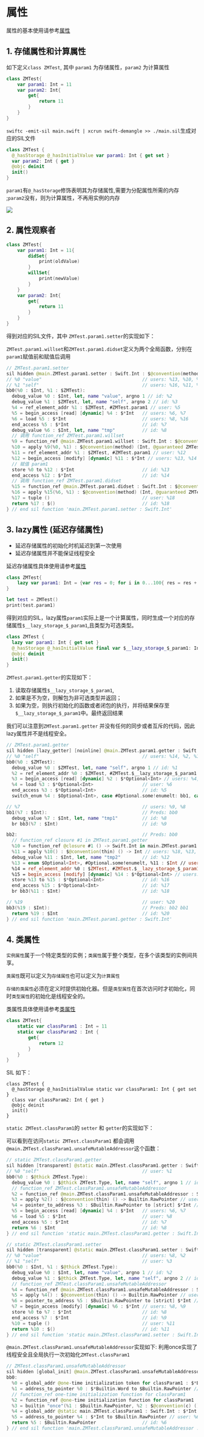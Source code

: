 # 属性

属性的基本使用请参考[属性](../../开发语言学习/Swift/9.%20类和结构体/2.%20属性)

## 1. 存储属性和计算属性

如下定义`class ZMTest`, 其中 `param1` 为存储属性，`param2` 为计算属性
```swift
class ZMTest{
    var param1: Int = 11
    var param2: Int{
        get{
            return 11
        }
    }
}
```

`swiftc -emit-sil main.swift | xcrun swift-demangle >> ./main.sil`生成对应的SIL文件

```swift
class ZMTest {
  @_hasStorage @_hasInitialValue var param1: Int { get set }
  var param2: Int { get }
  @objc deinit
  init()
}
```

`param1`有`@_hasStorage`修饰表明其为存储属性,需要为分配属性所需的内存 ;`param2`没有，则为计算属性，不再用实例的内存

![](https://github.com/existorlive/existorlivepic/raw/master/%E6%88%AA%E5%B1%8F2021-08-04%20%E4%B8%8A%E5%8D%884.58.47.png)


## 2. 属性观察者

```swift
class ZMTest{
    var param1: Int = 11{
        didSet{
            print(oldValue)
        }
        willSet{
            print(newValue)
        }
    }
    var param2: Int{
        get{
            return 11
        }
    }
}
```

得到对应的SIL文件，其中 `ZMTest.param1.setter`的实现如下：

`ZMTest.param1.willset`和`ZMTest.param1.didset`定义为两个全局函数，分别在`param1`赋值前和赋值后调用

```swift
// ZMTest.param1.setter
sil hidden @main.ZMTest.param1.setter : Swift.Int : $@convention(method) (Int, @guaranteed ZMTest) -> () {
// %0 "value"                                     // users: %13, %10, %2
// %1 "self"                                      // users: %16, %11, %10, %4, %3
bb0(%0 : $Int, %1 : $ZMTest):
  debug_value %0 : $Int, let, name "value", argno 1 // id: %2
  debug_value %1 : $ZMTest, let, name "self", argno 2 // id: %3
  %4 = ref_element_addr %1 : $ZMTest, #ZMTest.param1 // user: %5
  %5 = begin_access [read] [dynamic] %4 : $*Int   // users: %6, %7
  %6 = load %5 : $*Int                            // users: %8, %16
  end_access %5 : $*Int                           // id: %7
  debug_value %6 : $Int, let, name "tmp"          // id: %8
  // 调用 function_ref ZMTest.param1.willset 
  %9 = function_ref @main.ZMTest.param1.willset : Swift.Int : $@convention(method) (Int, @guaranteed ZMTest) -> () // user: %10
  %10 = apply %9(%0, %1) : $@convention(method) (Int, @guaranteed ZMTest) -> ()
  %11 = ref_element_addr %1 : $ZMTest, #ZMTest.param1 // user: %12
  %12 = begin_access [modify] [dynamic] %11 : $*Int // users: %13, %14
  // 赋值 param1
  store %0 to %12 : $*Int                         // id: %13
  end_access %12 : $*Int                          // id: %14
  // 调用 function_ref ZMTest.param1.didset
  %15 = function_ref @main.ZMTest.param1.didset : Swift.Int : $@convention(method) (Int, @guaranteed ZMTest) -> () // user: %16
  %16 = apply %15(%6, %1) : $@convention(method) (Int, @guaranteed ZMTest) -> ()
  %17 = tuple ()                                  // user: %18
  return %17 : $()                                // id: %18
} // end sil function 'main.ZMTest.param1.setter : Swift.Int'
```

## 3. lazy属性 (延迟存储属性)

- 延迟存储属性的初始化时机延迟到第一次使用
- 延迟存储属性并不能保证线程安全

延迟存储属性具体使用请参考[属性](../../开发语言学习/Swift/9.%20类和结构体/2.%20属性/2.1%20属性.md)


```swift
class ZMTest{
    lazy var param1: Int = {var res = 0; for i in 0...100{ res = res + 1 }; return res}()
}

let test = ZMTest()
print(test.param1)
```
得到对应的SIL，lazy属性`param1`实际上是一个计算属性，同时生成一个对应的存储属性`$__lazy_storage_$_param1`,且类型为可选类型。

```swift 
class ZMTest {
  lazy var param1: Int { get set }
  @_hasStorage @_hasInitialValue final var $__lazy_storage_$_param1: Int? { get set }
  @objc deinit
  init()
}
```

`ZMTest.param1.getter`的实现如下：

1. 读取存储属性`$__lazy_storage_$_param1`, 
2. 如果是不为空，则解包为非可选类型并返回；
3. 如果为空，则执行初始化的函数或者闭包的执行，并将结果保存至`$__lazy_storage_$_param1`中。最终返回结果

我们可以注意到`ZMTest.param1.getter` 并没有任何的同步或者互斥的代码，因此lazy属性并不是线程安全。

```swift
// ZMTest.param1.getter
sil hidden [lazy_getter] [noinline] @main.ZMTest.param1.getter : Swift.Int : $@convention(method) (@guaranteed ZMTest) -> Int {
// %0 "self"                                      // users: %14, %2, %1
bb0(%0 : $ZMTest):
  debug_value %0 : $ZMTest, let, name "self", argno 1 // id: %1
  %2 = ref_element_addr %0 : $ZMTest, #ZMTest.$__lazy_storage_$_param1 // user: %3
  %3 = begin_access [read] [dynamic] %2 : $*Optional<Int> // users: %4, %5
  %4 = load %3 : $*Optional<Int>                  // user: %6
  end_access %3 : $*Optional<Int>                 // id: %5
  switch_enum %4 : $Optional<Int>, case #Optional.some!enumelt: bb1, case #Optional.none!enumelt: bb2 // id: %6

// %7                                             // users: %9, %8
bb1(%7 : $Int):                                   // Preds: bb0
  debug_value %7 : $Int, let, name "tmp1"         // id: %8
  br bb3(%7 : $Int)                               // id: %9

bb2:                                              // Preds: bb0
  // function_ref closure #1 in ZMTest.param1.getter
  %10 = function_ref @closure #1 () -> Swift.Int in main.ZMTest.param1.getter : Swift.Int : $@convention(thin) () -> Int // user: %11
  %11 = apply %10() : $@convention(thin) () -> Int // users: %18, %13, %12
  debug_value %11 : $Int, let, name "tmp2"        // id: %12
  %13 = enum $Optional<Int>, #Optional.some!enumelt, %11 : $Int // user: %16
  %14 = ref_element_addr %0 : $ZMTest, #ZMTest.$__lazy_storage_$_param1 // user: %15
  %15 = begin_access [modify] [dynamic] %14 : $*Optional<Int> // users: %16, %17
  store %13 to %15 : $*Optional<Int>              // id: %16
  end_access %15 : $*Optional<Int>                // id: %17
  br bb3(%11 : $Int)                              // id: %18

// %19                                            // user: %20
bb3(%19 : $Int):                                  // Preds: bb2 bb1
  return %19 : $Int                               // id: %20
} // end sil function 'main.ZMTest.param1.getter : Swift.Int'
```

## 4. 类属性

`实例属性`属于一个特定类型的实例；`类属性`属于整个类型，在多个该类型的实例间共享。


`类属性`既可以定义为`存储属性`也可以定义为`计算属性`

`存储的类属性`必须在定义时提供初始化器。但是`类型属性`在首次访问时才初始化，同时`类型属性`的初始化是线程安全的。

类属性具体使用请参考[类属性](../../开发语言学习/Swift/9.%20类和结构体/2.%20属性/2.5%20类属性.md)

```swift
class ZMTest{
    static var classParam1 : Int = 11
    static var classParam2 : Int {
        get{
            return 12
        }
    }
}
```

SIL 如下：

```
class ZMTest {
  @_hasStorage @_hasInitialValue static var classParam1: Int { get set }
  class var classParam2: Int { get }
  @objc deinit
  init()
}
```

`static ZMTest.classParam1`的 `setter` 和 `getter`的实现如下：

可以看到在访问`static ZMTest.classParam1` 都会调用 `@main.ZMTest.classParam1.unsafeMutableAddressor`这个函数：

```swift
// static ZMTest.classParam1.getter
sil hidden [transparent] @static main.ZMTest.classParam1.getter : Swift.Int : $@convention(method) (@thick ZMTest.Type) -> Int {
// %0 "self"                                      // user: %1
bb0(%0 : $@thick ZMTest.Type):
  debug_value %0 : $@thick ZMTest.Type, let, name "self", argno 1 // id: %1
  // function_ref ZMTest.classParam1.unsafeMutableAddressor
  %2 = function_ref @main.ZMTest.classParam1.unsafeMutableAddressor : Swift.Int : $@convention(thin) () -> Builtin.RawPointer // user: %3
  %3 = apply %2() : $@convention(thin) () -> Builtin.RawPointer // user: %4
  %4 = pointer_to_address %3 : $Builtin.RawPointer to [strict] $*Int // user: %5
  %5 = begin_access [read] [dynamic] %4 : $*Int   // users: %6, %7
  %6 = load %5 : $*Int                            // user: %8
  end_access %5 : $*Int                           // id: %7
  return %6 : $Int                                // id: %8
} // end sil function 'static main.ZMTest.classParam1.getter : Swift.Int'

// static ZMTest.classParam1.setter
sil hidden [transparent] @static main.ZMTest.classParam1.setter : Swift.Int : $@convention(method) (Int, @thick ZMTest.Type) -> () {
// %0 "value"                                     // users: %8, %2
// %1 "self"                                      // user: %3
bb0(%0 : $Int, %1 : $@thick ZMTest.Type):
  debug_value %0 : $Int, let, name "value", argno 1 // id: %2
  debug_value %1 : $@thick ZMTest.Type, let, name "self", argno 2 // id: %3
  // function_ref ZMTest.classParam1.unsafeMutableAddressor
  %4 = function_ref @main.ZMTest.classParam1.unsafeMutableAddressor : Swift.Int : $@convention(thin) () -> Builtin.RawPointer // user: %5
  %5 = apply %4() : $@convention(thin) () -> Builtin.RawPointer // user: %6
  %6 = pointer_to_address %5 : $Builtin.RawPointer to [strict] $*Int // user: %7
  %7 = begin_access [modify] [dynamic] %6 : $*Int // users: %8, %9
  store %0 to %7 : $*Int                          // id: %8
  end_access %7 : $*Int                           // id: %9
  %10 = tuple ()                                  // user: %11
  return %10 : $()                                // id: %11
} // end sil function 'static main.ZMTest.classParam1.setter : Swift.Int'
```


`@main.ZMTest.classParam1.unsafeMutableAddressor`实现如下: 利用once实现了线程安全且全局执行一次初始化`ZMTest.classParam1`

```swift
// ZMTest.classParam1.unsafeMutableAddressor
sil hidden [global_init] @main.ZMTest.classParam1.unsafeMutableAddressor : Swift.Int : $@convention(thin) () -> Builtin.RawPointer {
bb0:
  %0 = global_addr @one-time initialization token for classParam1 : $*Builtin.Word // user: %1
  %1 = address_to_pointer %0 : $*Builtin.Word to $Builtin.RawPointer // user: %3
  // function_ref one-time initialization function for classParam1
  %2 = function_ref @one-time initialization function for classParam1 : $@convention(c) () -> () // user: %3
  %3 = builtin "once"(%1 : $Builtin.RawPointer, %2 : $@convention(c) () -> ()) : $()
  %4 = global_addr @static main.ZMTest.classParam1 : Swift.Int : $*Int // user: %5
  %5 = address_to_pointer %4 : $*Int to $Builtin.RawPointer // user: %6
  return %5 : $Builtin.RawPointer                 // id: %6
} // end sil function 'main.ZMTest.classParam1.unsafeMutableAddressor : Swift.Int'
```